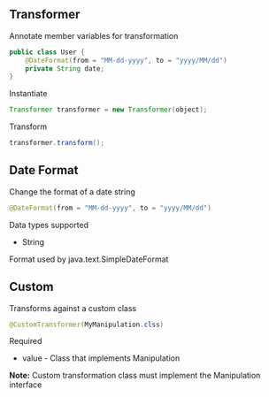 ## Transformer ##

Annotate member variables for transformation

```java
public class User {
	@DateFormat(from = "MM-dd-yyyy", to = "yyyy/MM/dd")
	private String date;
}
```

Instantiate

```java
Transformer transformer = new Transformer(object);
```

Transform

```java
transformer.transform();
```

## Date Format ###

Change the format of a date string

```java
@DateFormat(from = "MM-dd-yyyy", to = "yyyy/MM/dd")
```

Data types supported
- String

Format used by java.text.SimpleDateFormat


## Custom ##

Transforms against a custom class

```java
@CustomTransformer(MyManipulation.clss)
```

Required
- value - Class that implements Manipulation

**Note:** Custom transformation class must implement the Manipulation interface
